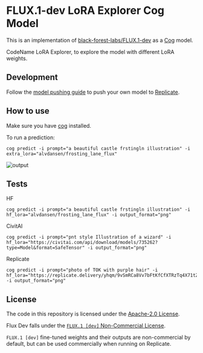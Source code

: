 # FLUX.1-dev LoRA Explorer Cog Model

This is an implementation of [black-forest-labs/FLUX.1-dev](https://huggingface.co/black-forest-labs/FLUX.1-dev) as a [Cog](https://github.com/replicate/cog) model.

CodeName LoRA Explorer, to explore the model with different LoRA weights.

## Development

Follow the [model pushing guide](https://replicate.com/docs/guides/push-a-model) to push your own model to [Replicate](https://replicate.com).

## How to use

Make sure you have [cog](https://github.com/replicate/cog) installed.

To run a prediction:

    cog predict -i prompt="a beautiful castle frstingln illustration" -i extra_lora="alvdansen/frosting_lane_flux"

![output](output.png)

## Tests

HF

```
cog predict -i prompt="a beautiful castle frstingln illustration" -i hf_lora="alvdansen/frosting_lane_flux" -i output_format="png"
```

CivitAI

```
cog predict -i prompt="pnt style Illustration of a wizard" -i hf_lora="https://civitai.com/api/download/models/735262?type=Model&format=SafeTensor" -i output_format="png"
```

Replicate

```
cog predict -i prompt="photo of TOK with purple hair" -i hf_lora="https://replicate.delivery/yhqm/9vSmRCa8Vv7bFtKfCfXTRzTq4X71tZW0LtLCb1l49bTSo8TTA/trained_model.tar" -i output_format="png"
```

## License

The code in this repository is licensed under the [Apache-2.0 License](LICENSE).

Flux Dev falls under the [`FLUX.1 [dev]` Non-Commercial License](https://huggingface.co/black-forest-labs/FLUX.1-dev/blob/main/LICENSE.md).

`FLUX.1 [dev]` fine-tuned weights and their outputs are non-commercial by default, but can be used commercially when running on Replicate.

